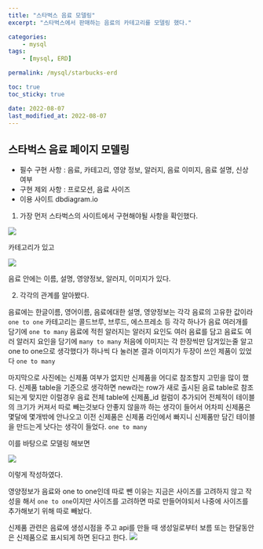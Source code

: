 ```yaml
---
title: "스타벅스 음료 모델링"
excerpt: "스타벅스에서 판매하는 음료의 카테고리를 모델링 했다."

categories:
    - mysql
tags:
    - [mysql, ERD]

permalink: /mysql/starbucks-erd

toc: true
toc_sticky: true

date: 2022-08-07
last_modified_at: 2022-08-07
---
```


## 스타벅스 음료 페이지 모델링

-   필수 구현 사항 : 음료, 카테고리, 영양 정보, 알러지, 음료 이미지, 음료 설명, 신상 여부
-   구현 제외 사항 : 프로모션, 음료 사이즈
-   이용 사이트 dbdiagram.io

1. 가장 먼저 스타벅스의 사이트에서 구현해야될 사항을 확인했다.

![](https://velog.velcdn.com/images/sangwoo/post/2cf34447-6d7b-45a8-b9f3-f2f403d70250/image.png)

카테고리가 있고

![](https://velog.velcdn.com/images/sangwoo/post/518a9e48-7f77-44af-9f60-9f559369cabc/image.png)

음료 안에는 이름, 설명, 영양정보, 알러지, 이미지가 있다.

2. 각각의 관계를 알아봤다.

음료에는 한글이름, 영어이름, 음료에대한 설명, 영양정보는 각각 음료의 고유한 값이라 `one to one`
카테고리는 콜드브루, 브루드, 에스프레소 등 각각 하나가 음료 여러개를 담기에 `one to many`
음료에 적힌 알러지는 알러지 요인도 여러 음료를 담고 음료도 여러 알러지 요인을 담기에 `many to many`
처음에 이미지는 각 한장씩만 담겨있는줄 알고 one to one으로 생각했다가 하나씩 다 눌러본 결과 이미지가 두장이 쓰인 제품이 있었다 `one to many`

마지막으로 사진에는 신제품 여부가 없지만 신제품을 어디로 참조할지 고민을 많이 했다. 신제품 table을 기준으로 생각하면 new라는 row가 새로 출시된 음료 table로 참조되는게 맞지만 이럴경우 음료 전체 table에 신제품\_id 컬럼이 추가되어 전체적이 테이블의 크기가 커져서 따로 빼는것보다 안좋지 않을까 하는 생각이 들어서 어차피 신제품은 몇달에 몇개밖에 안나오고 이전 신제품은 신제품 라인에서 빠지니 신제품만 담긴 테이블을 만드는게 낫다는 생각이 들었다. `one to many`

이를 바탕으로 모델링 해보면

![](https://velog.velcdn.com/images/sangwoo/post/f947f2f2-14f0-42de-ae97-ed8e5b0b4e25/image.png)

이렇게 작성하였다.

영양정보가 음료와 one to one인데 따로 뺀 이유는 지금은 사이즈를 고려하지 않고 작성을 해서 `one to one`이지만 사이즈를 고려하면 따로 만들어야되서 나중에 사이즈를 추가해보기 위해 따로 빼놨다.

신제품 관련은 음료에 생성시점을 주고 api를 만들 때 생성일로부터 보름 또는 한달동안은 신제품으로 표시되게 하면 된다고 한다.
![](https://velog.velcdn.com/images/sangwoo/post/40194bc5-40a3-4afd-bd4c-ceca220db1bd/image.png)
